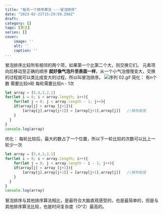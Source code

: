 ```yaml
---
title: "每天一个排序算法 ---冒泡排序"
date: "2023-02-21T15:29:59.286Z"
draft: 
category: [] 
tags: [算法]
series: []
cover: 
    image: ''
    alt: ''
    caption: ''
---
```


冒泡排序比较所有相邻的两个项，如果第一个比第二个大，则交换它们。
元素项向后移动至正确的顺序
**就好像气泡升至表面一样**，从一个小气泡慢慢变大，交换的过程就可以类比成变大的过程，所以叫冒泡排序。
![序列 02.gif](https://image.jysgdyc.top:443/blog-images/%E5%BA%8F%E5%88%97%2002.gif)
简化：
有n个数
需要比较n轮
每轮需要比较n - 1次
```javascript
let array = [5,4,3,2,1]
for(let i = 0; i < array.length; i++){ 
	for(let j = 0; j < array.length - 1; j++){
  	if(array[j] > array [j+1]){
    	[array[j],array[j+1]] = [array[j+1],array[j]]	//解构赋值
    }
  }
}
console.log(array)
```

优化：
每轮比较后，最大的数占了一个位置，所以下一轮比较的次数可以比上一轮少一次
```javascript
let array = [5,4,3,2,1]
for(let i = 0; i < array.length; i++){ 
	for(let j = 0; j < array.length - i - 1; j++){
  	if(array[j] > array [j+1]){
    	[array[j],array[j+1]] = [array[j+1],array[j]]	//解构赋值
    }
  }
}
console.log(array)

```
冒泡排序与其他排序算法相比，是最符合大脑直观感受的，也是最简单的，但是与其他排序算法比较，也是时间复杂度（O^2）最高的。